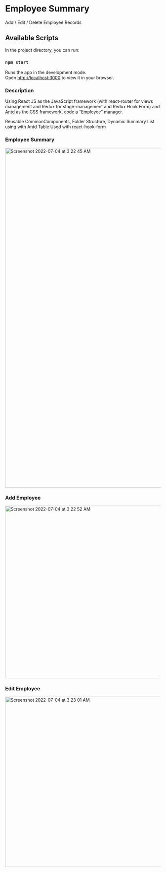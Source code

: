 # Employee Summary

Add / Edit / Delete Employee Records

## Available Scripts

In the project directory, you can run:

### `npm start`

Runs the app in the development mode.\
Open [http://localhost:3000](http://localhost:3000) to view it in your browser.

### Description
Using React JS as the JavaScript framework (with react-router for views management and Redux for
stage-management and Redux Hook Form) and Antd as the CSS framework, code a
“Employee” manager.

Reusable CommonComponents,
Folder Structure,
Dynamic Summary List using with Antd Table
Used with react-hook-form

### Employee Summary
<img width="1094" alt="Screenshot 2022-07-04 at 3 22 45 AM" src="https://user-images.githubusercontent.com/11731027/177054780-9ec6ca58-ced0-416d-8572-5114ce8a515b.png">


### Add Employee
<img width="556" alt="Screenshot 2022-07-04 at 3 22 52 AM" src="https://user-images.githubusercontent.com/11731027/177054786-f6f59723-773a-4d4c-a688-a915748b2ed6.png">

### Edit Employee
<img width="549" alt="Screenshot 2022-07-04 at 3 23 01 AM" src="https://user-images.githubusercontent.com/11731027/177054790-1102fee8-43c3-4d59-b69c-dba75d4e6170.png">
